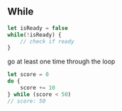 ## While

```js
let isReady = false
while(!isReady) {
    // check if ready
}
```

go at least one time through the loop

```js
let score = 0
do {
    score += 10
} while (score < 50)
// score: 50
```
